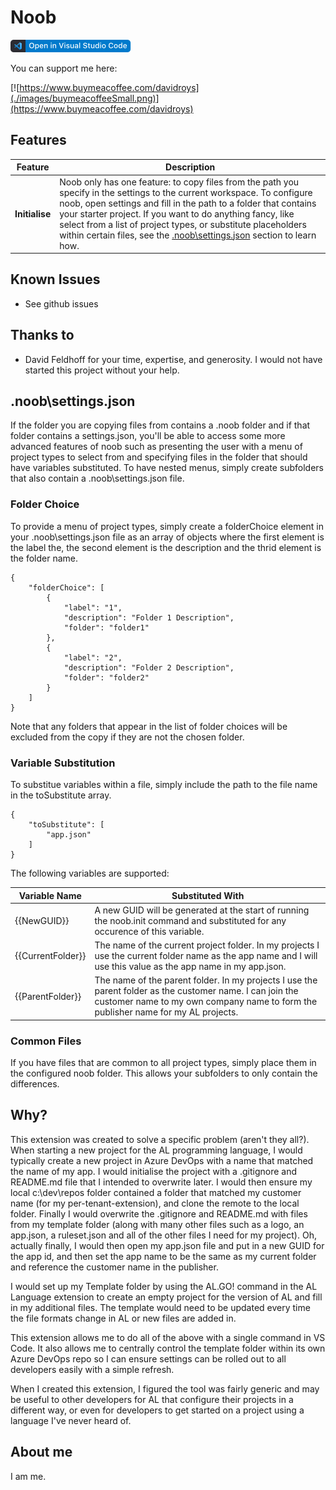 # Noob

[![Open in Visual Studio Code](images/open-in-vscode.png)](https://open.vscode.dev/DavidRoys/noob)

You can support me here:

[![https://www.buymeacoffee.com/davidroys](./images/buymeacoffeeSmall.png)](https://www.buymeacoffee.com/davidroys)

## Features

|Feature  |Description  |
|---------|---------|
|**Initialise**     | Noob only has one feature: to copy files from the path you specify in the settings to the current workspace. To configure noob, open settings and fill in the path to a folder that contains your starter project. If you want to do anything fancy, like select from a list of project types, or substitute placeholders within certain files, see the [.noob\settings.json](#noobsettingsjson) section to learn how. |

## Known Issues

- See github issues

## Thanks to

- David Feldhoff for your time, expertise, and generosity. I would not have started this project without your help.

## .noob\settings.json

If the folder you are copying files from contains a .noob folder and if that folder contains a settings.json, you'll be able to access some more advanced features of noob such as presenting the user with a menu of project types to select from and specifying files in the folder that should have variables substituted. To have nested menus, simply create subfolders that also contain a .noob\settings.json file.

### Folder Choice

To provide a menu of project types, simply create a folderChoice element in your .noob\settings.json file as an array of objects where the first element is the label the, the second element is the description and the thrid element is the folder name. 

```
{
    "folderChoice": [
        {
            "label": "1",
            "description": "Folder 1 Description",
            "folder": "folder1"
        },
        {
            "label": "2",
            "description": "Folder 2 Description",
            "folder": "folder2"
        }
    ]
}
```

Note that any folders that appear in the list of folder choices will be excluded from the copy if they are not the chosen folder.

### Variable Substitution

To substitue variables within a file, simply include the path to the file name in the toSubstitute array.

```
{
    "toSubstitute": [
        "app.json"
    ]
}
```
The following variables are supported:

| Variable Name | Substituted With |
|-|-|
| {{NewGUID}} | A new GUID will be generated at the start of running the noob.init command and substituted for any occurence of this variable. |
| {{CurrentFolder}} | The name of the current project folder. In my projects I use the current folder name as the app name and I will use this value as the app name in my app.json. |
| {{ParentFolder}} | The name of the parent folder. In my projects I use the parent folder as the customer name. I can join the customer name to my own company name to form the publisher name for my AL projects. |

### Common Files

If you have files that are common to all project types, simply place them in the configured noob folder. This allows your subfolders to only contain the differences.

## Why?

This extension was created to solve a specific problem (aren't they all?). When starting a new project for the AL programming language, I would typically create a new project in Azure DevOps with a name that matched the name of my app. I would initialise the project with a .gitignore and README.md file that I intended to overwrite later. I would then ensure my local c:\dev\repos folder contained a folder that matched my customer name (for my per-tenant-extension), and clone the remote to the local folder. Finally I would overwrite the .gitignore and README.md with files from my template folder (along with many other files such as a logo, an app.json, a ruleset.json and all of the other files I need for my project). Oh, actually finally, I would then open my app.json file and put in a new GUID for the app id, and then set the app name to be the same as my current folder and reference the customer name in the publisher.

I would set up my Template folder by using the AL.GO! command in the AL Language extension to create an empty project for the version of AL and fill in my additional files. The template would need to be updated every time the file formats change in AL or new files are added in.

This extension allows me to do all of the above with a single command in VS Code. It also allows me to centrally control the template folder within its own Azure DevOps repo so I can ensure settings can be rolled out to all developers easily with a simple refresh.

When I created this extension, I figured the tool was fairly generic and may be useful to other developers for AL that configure their projects in a different way, or even for developers to get started on a project using a language I've never heard of.

## About me

I am me.